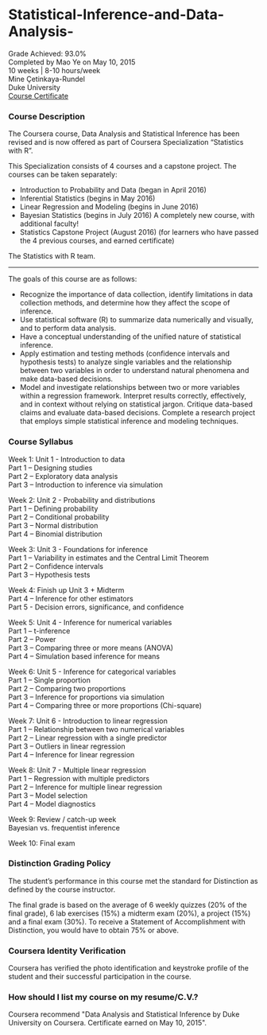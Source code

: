# Statistical-Inference-and-Data-Analysis-
Grade Achieved: 93.0% <br />
Completed by Mao Ye on May 10, 2015 <br />
10 weeks  |  8-10 hours/week <br />
Mine Çetinkaya-Rundel <br />
Duke University <br />
[Course Certificate](https://www.coursera.org/account/accomplishments/certificate/P2XKGNBDY3)
### Course Description
The Coursera course, Data Analysis and Statistical Inference has been revised and is now offered 
as part of Coursera Specialization “Statistics with R”.
 
This Specialization consists of 4 courses and a capstone project. The courses can be taken separately: 
- Introduction to Probability and Data (began in April 2016)
- Inferential Statistics (begins in May 2016)
- Linear Regression and Modeling (begins in June 2016)
- Bayesian Statistics (begins in July 2016) A completely new course, with additional faculty!
- Statistics Capstone Project (August 2016) (for learners who have passed the 4 previous courses, and earned certificate)

 
The Statistics with R team.

___________________________________________________
The goals of this course are as follows:
- Recognize the importance of data collection, identify limitations in data collection methods, and determine how they affect the scope of inference.
- Use statistical software (R) to summarize data numerically and visually, and to perform data analysis.
- Have a conceptual understanding of the unified nature of statistical inference.
- Apply estimation and testing methods (confidence intervals and hypothesis tests) to analyze single variables and the relationship between two variables in order to understand natural phenomena and make data-based decisions.
- Model and investigate relationships between two or more variables within a regression framework.
Interpret results correctly, effectively, and in context without relying on statistical jargon.
Critique data-based claims and evaluate data-based decisions.
Complete a research project that employs simple statistical inference and modeling techniques.

### Course Syllabus
Week 1: Unit 1 - Introduction to data <br />
Part 1 – Designing studies  <br />
Part 2 – Exploratory data analysis  <br />
Part 3 – Introduction to inference via simulation <br />

Week 2: Unit 2 - Probability and distributions <br />
Part 1 – Defining probability <br />
Part 2 – Conditional probability <br />
Part 3 – Normal distribution <br />
Part 4 – Binomial distribution <br />

Week 3: Unit 3 - Foundations for inference <br />
Part 1 – Variability in estimates and the Central Limit Theorem <br />
Part 2 – Confidence intervals <br />
Part 3 – Hypothesis tests <br />

Week 4: Finish up Unit 3 + Midterm <br />
Part 4 – Inference for other estimators <br />
Part 5 - Decision errors, significance, and confidence <br />

Week 5: Unit 4 - Inference for numerical variables <br />
Part 1 – t-inference <br />
Part 2 – Power <br />
Part 3 – Comparing three or more means (ANOVA) <br />
Part 4 – Simulation based inference for means <br />

Week 6: Unit 5 - Inference for categorical variables <br />
Part 1 – Single proportion <br />
Part 2 – Comparing two proportions <br />
Part 3 – Inference for proportions via simulation <br />
Part 4 – Comparing three or more proportions (Chi-square) <br />

Week 7: Unit 6 - Introduction to linear regression <br />
Part 1 – Relationship between two numerical variables <br />
Part 2 – Linear regression with a single predictor <br />
Part 3 – Outliers in linear regression <br />
Part 4 – Inference for linear regression <br />

Week 8: Unit 7 - Multiple linear regression <br />
Part 1 – Regression with multiple predictors <br />
Part 2 – Inference for multiple linear regression <br />
Part 3 – Model selection <br />
Part 4 – Model diagnostics <br />

Week 9: Review / catch-up week <br />
Bayesian vs. frequentist inference 

Week 10: Final exam <br />

### Distinction Grading Policy <br />
The student’s performance in this course met the standard for Distinction as defined by the course instructor. 

The final grade is based on the average of 6 weekly quizzes (20% of the final grade), 6 lab exercises (15%) a midterm exam (20%), a project (15%) and a final exam (30%). To receive a Statement of Accomplishment with Distinction, you would have to obtain 75% or above.

### Coursera Identity Verification 
Coursera has verified the photo identification and keystroke profile of the student and their successful participation in the course.

### How should I list my course on my resume/C.V.?
Coursera recommend "Data Analysis and Statistical Inference by Duke University on Coursera. Certificate earned on May 10, 2015".
